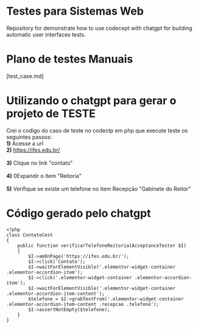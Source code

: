 # Testes para Sistemas Web
Repository for demonstrate how to use codecept with chatgpt for building automatic user interfaces tests. 

# Plano de testes Manuais

[test_case.md]

# Utilizando o chatgpt para gerar o projeto de TESTE


Crei o codigo do caso de teste no codectp em php que execute teste os seguintes passos:
<br>
**1)** Acesse a url <br>
**2)** https://ifes.edu.br/	<br>		
**3)** Clique no link "contato"	<br>		
**4)** 0Expandir o item "Reitoria"	<br>		
**5)** Verifique se existe um telefone no item Recepção "Gabinete do Reitor" <br>

# Código gerado pelo chatgpt
```
<?php
class ContatoCest
{
    public function verificarTelefoneReitoria(AcceptanceTester $I)
    {
        $I->amOnPage('https://ifes.edu.br/');
        $I->click('Contato');
        $I->waitForElementVisible('.elementor-widget-container .elementor-accordion-item');
        $I->click('.elementor-widget-container .elementor-accordion-item');
        $I->waitForElementVisible('.elementor-widget-container .elementor-accordion-item-content');
        $telefone = $I->grabTextFrom('.elementor-widget-container .elementor-accordion-item-content .recepcao .telefone');
        $I->assertNotEmpty($telefone);
    }
}
```

